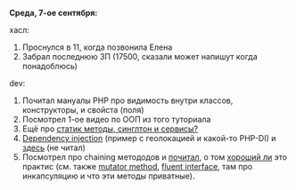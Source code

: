 
**Среда, 7-ое сентября:**

хасл:
1.  Проснулся в 11, когда позвонила Елена
2.  Забрал последнюю ЗП (17500, сказали может напишут когда понадоблюсь)

dev:
1.  Почитал мануалы PHP про видимость внутри классов, конструкторы, и свойста (поля)
2.  Посмотрел 1-ое видео по ООП из того туториала
3.  Ещё про [статик методы, синглтон и сервисы?](https://stackoverflow.com/questions/33705976/)
4.  [Dependency injection](https://php-di.org/doc/understanding-di.html) (пример с геолокацией и какой-то PHP-DI) и [здесь](https://designpatternsphp.readthedocs.io/en/latest/Structural/DependencyInjection/README.html) (не читал)
5. Посмотрел про chaining метододов и [почитал](https://stackoverflow.com/questions/3724112/php-method-chaining-or-fluent-interface), о том [хороший ли](https://stackoverflow.com/questions/1103985/method-chaining-why-is-it-a-good-practice-or-not) это практис (см. также [mutator method](https://en.wikipedia.org/wiki/Mutator_method), [fluent interface](https://www.martinfowler.com/bliki/FluentInterface.html), там про инкапсуляцию и что эти методы приватные).